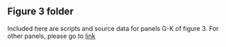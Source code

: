 ## Figure 3 folder
Included here are scripts and source data for panels G-K of figure 3. 
For other panels, please go to [link](https://github.com/holehouse-lab/supportingdata/tree/master/2024/romero_2024/paper_figures/figure_3)